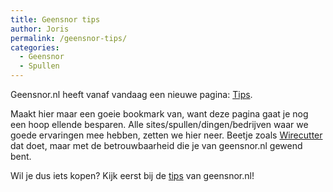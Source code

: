 ```yaml
---
title: Geensnor tips
author: Joris
permalink: /geensnor-tips/
categories:
  - Geensnor
  - Spullen
---
```


Geensnor.nl heeft vanaf vandaag een nieuwe pagina: [Tips](/pages/tips). 

Maakt hier maar een goeie bookmark van, want deze pagina gaat je nog een hoop ellende besparen. Alle sites/spullen/dingen/bedrijven waar we goede ervaringen mee hebben, zetten we hier neer. Beetje zoals [Wirecutter](https://www.nytimes.com/wirecutter/) dat doet, maar met de betrouwbaarheid die je van geensnor.nl gewend bent.

Wil je dus iets kopen? Kijk eerst bij de [tips](/pages/tips) van geensnor.nl!